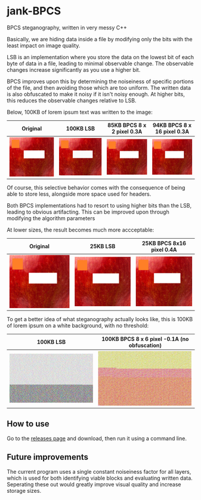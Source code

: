# jank-BPCS
BPCS steganography, written in very messy C++

Basically, we are hiding data inside a file by modifying only the bits with the least impact on image quality.



LSB is an implementation where you store the data on the lowest bit of each byte of data in a file, leading to minimal observable change. The observable changes increase significantly as you use a higher bit.

BPCS improves upon this by determining the noiseiness of specific portions of the file, and then avoiding those which are too uniform. The written data is also obfuscated to make it noisy if it isn't noisy enough. At higher bits, this reduces the observable changes relative to LSB.

Below, 100KB of lorem ipsum text was written to the image:

| Original | 100KB LSB | 85KB BPCS 8 x 2 pixel 0.3A | 94KB BPCS 8 x 16 pixel 0.3A |
|---|---|---|---|
| ![alt text](https://github.com/plebbbb/jank-BPCS/blob/main/Images/original_image.bmp) | ![alt text](https://github.com/plebbbb/jank-BPCS/blob/main/Images/100kb_LSB_output.bmp) | ![alt text](https://github.com/plebbbb/jank-BPCS/blob/main/Images/85kb_2pxh_0.3A.bmp) | ![alt text](https://github.com/plebbbb/jank-BPCS/blob/main/Images/94kb_16pxh_0.3A.bmp) |

Of course, this selective behavior comes with the consequence of being able to store less, alongside more space used for headers. 

Both BPCS implementations had to resort to using higher bits than the LSB, leading to obvious artifacting. This can be improved upon through modifying the algorithm parameters



At lower sizes, the result becomes much more accceptable:

| Original | 25KB LSB | 25KB BPCS 8x16 pixel 0.4A |
|---|---|---|
| ![alt text](https://github.com/plebbbb/jank-BPCS/blob/main/Images/original_image.bmp) | ![alt text](https://github.com/plebbbb/jank-BPCS/blob/main/Images/25kb_LSB_output.bmp) | ![alt text](https://github.com/plebbbb/jank-BPCS/blob/main/Images/25kb_16pxh_0.4A.bmp) |

To get a better idea of what steganography actually looks like, this is 100KB of lorem ipsum on a white background, with no threshold:

| 100KB LSB | 100KB BPCS 8 x 6 pixel -0.1A (no obfuscation) |
|---|---|
| ![alt text](https://github.com/plebbbb/jank-BPCS/blob/main/Images/LSB_100kb_WB.bmp) | ![alt text](https://github.com/plebbbb/jank-BPCS/blob/main/Images/BPCS_6px_-0.1A_WB.bmp) |


## How to use
Go to the [releases page](https://github.com/plebbbb/jank-BPCS/releases) and download, then run it using a command line.

## Future improvements
The current program uses a single constant noiseiness factor for all layers, which is used for both identifying viable blocks and evaluating written data.
Seperating these out would greatly improve visual quality and increase storage sizes. 
